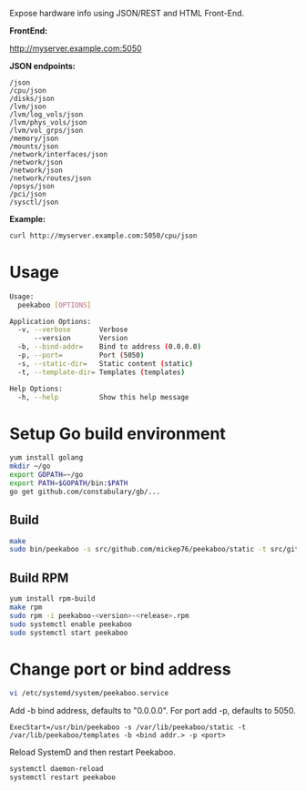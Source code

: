 Expose hardware info using JSON/REST and HTML Front-End.

**FrontEnd:**

http://myserver.example.com:5050

**JSON endpoints:**

```
/json
/cpu/json
/disks/json
/lvm/json
/lvm/log_vols/json
/lvm/phys_vols/json
/lvm/vol_grps/json
/memory/json
/mounts/json
/network/interfaces/json
/network/json
/network/json
/network/routes/json
/opsys/json
/pci/json
/sysctl/json
```

**Example:**

```bash
curl http://myserver.example.com:5050/cpu/json
```

# Usage

```bash
Usage:
  peekaboo [OPTIONS]

Application Options:
  -v, --verbose       Verbose
      --version       Version
  -b, --bind-addr=    Bind to address (0.0.0.0)
  -p, --port=         Port (5050)
  -s, --static-dir=   Static content (static)
  -t, --template-dir= Templates (templates)

Help Options:
  -h, --help          Show this help message
```

# Setup Go build environment

```bash
yum install golang
mkdir ~/go
export GOPATH=~/go
export PATH=$GOPATH/bin:$PATH
go get github.com/constabulary/gb/...
```

## Build

```bash
make
sudo bin/peekaboo -s src/github.com/mickep76/peekaboo/static -t src/github.com/mickep76/peekaboo/templates
```

## Build RPM

```bash
yum install rpm-build
make rpm
sudo rpm -i peekaboo-<version>-<release>.rpm
sudo systemctl enable peekaboo
sudo systemctl start peekaboo
```

# Change port or bind address

```bash
vi /etc/systemd/system/peekaboo.service
```

Add -b bind address, defaults to "0.0.0.0". For port add -p, defaults to 5050.

```
ExecStart=/usr/bin/peekaboo -s /var/lib/peekaboo/static -t /var/lib/peekaboo/templates -b <bind addr.> -p <port>
```

Reload SystemD and then restart Peekaboo.

```bash
systemctl daemon-reload
systemctl restart peekaboo
```
